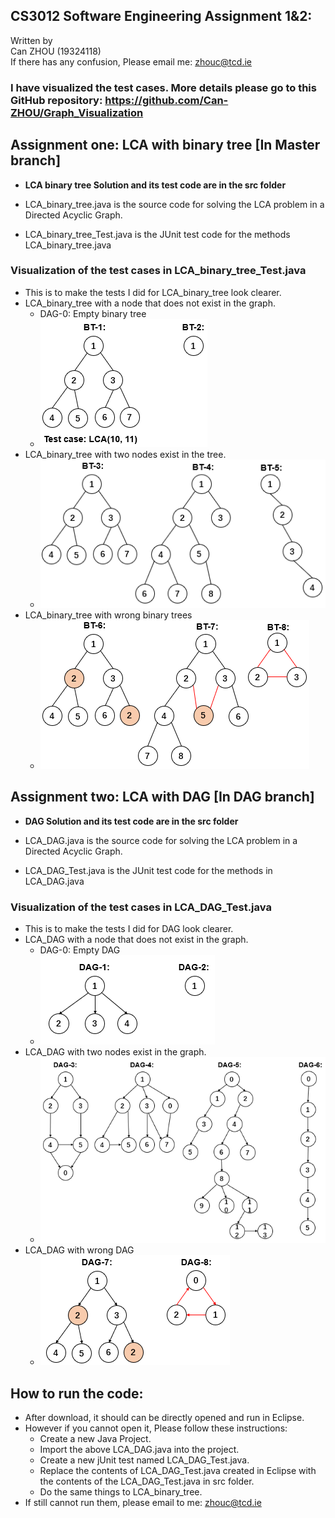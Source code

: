 ## CS3012 Software Engineering Assignment 1&2:
Written by  
Can ZHOU (19324118)  
If there has any confusion, Please email me: zhouc@tcd.ie  

### I have visualized the test cases. More details please go to this GitHub repository: https://github.com/Can-ZHOU/Graph_Visualization


## Assignment one: LCA with binary tree [In **Master** branch]
- **LCA binary tree Solution and its test code are in the src folder**
- LCA_binary_tree.java is the source code for solving the LCA problem in a Directed Acyclic Graph.

- LCA_binary_tree_Test.java is the JUnit test code for the methods LCA_binary_tree.java

### Visualization of the test cases in LCA_binary_tree_Test.java
- This is to make the tests I did for LCA_binary_tree look clearer.
- LCA_binary_tree with a node that does not exist in the graph.
  - DAG-0: Empty binary tree
  - ![Alt text](https://github.com/Can-ZHOU/Graph_Visualization/blob/master/BT-1%262.png)
- LCA_binary_tree with two nodes exist in the tree.  
  - ![Alt text](https://github.com/Can-ZHOU/Graph_Visualization/blob/master/BT-3%264%265.png)
- LCA_binary_tree with wrong binary trees
  - ![Alt text](https://github.com/Can-ZHOU/Graph_Visualization/blob/master/BT-6%267%268.png)  

## Assignment two: LCA with DAG [In **DAG** branch]

- **DAG Solution and its test code are in the src folder**
- LCA_DAG.java is the source code for solving the LCA problem in a Directed Acyclic Graph.

- LCA_DAG_Test.java is the JUnit test code for the methods in LCA_DAG.java
  
### Visualization of the test cases in LCA_DAG_Test.java
- This is to make the tests I did for DAG look clearer.
- LCA_DAG with a node that does not exist in the graph.
  - DAG-0: Empty DAG
  - ![Alt text](https://github.com/Can-ZHOU/Graph_Visualization/blob/master/DAG-1%262.png)
- LCA_DAG with two nodes exist in the graph.  
  - ![Alt text](https://github.com/Can-ZHOU/Graph_Visualization/blob/master/DAG-3%264%265%266.png)
- LCA_DAG with wrong DAG
  - ![Alt text](https://github.com/Can-ZHOU/Graph_Visualization/blob/master/DAG-7%268.png)
  

## How to run the code:
- After download, it should can be directly opened and run in Eclipse.
- However if you cannot open it, Please follow these instructions:
  - Create a new Java Project.
  - Import the above LCA_DAG.java into the project.
  - Create a new jUnit test named LCA_DAG_Test.java.
  - Replace the contents of LCA_DAG_Test.java created in Eclipse with the contents of the LCA_DAG_Test.java in src folder.
  - Do the same things to LCA_binary_tree.
- If still cannot run them, please email to me: zhouc@tcd.ie